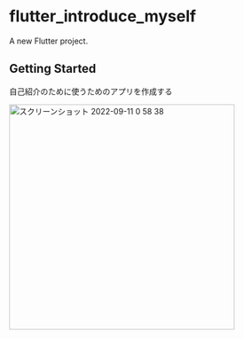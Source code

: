 # flutter_introduce_myself

A new Flutter project.

## Getting Started

自己紹介のために使うためのアプリを作成する

<img width="406" alt="スクリーンショット 2022-09-11 0 58 38" src="https://user-images.githubusercontent.com/60816281/189491576-f8b7fd09-815d-4c4f-a268-603cbf97d72f.png">
